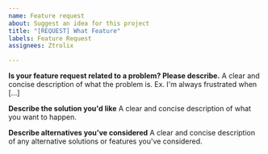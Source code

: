 ```yaml
---
name: Feature request
about: Suggest an idea for this project
title: "[REQUEST] What Feature"
labels: Feature Request
assignees: Ztrolix

---
```


**Is your feature request related to a problem? Please describe.**
A clear and concise description of what the problem is. Ex. I'm always frustrated when [...]

**Describe the solution you'd like**
A clear and concise description of what you want to happen.

**Describe alternatives you've considered**
A clear and concise description of any alternative solutions or features you've considered.
